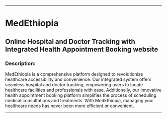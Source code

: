 

---

# MedEthiopia

## **Online Hospital and Doctor Tracking with Integrated Health Appointment Booking website**


### Description:
MedEthiopia is a comprehensive platform designed to revolutionize healthcare accessibility and convenience. Our integrated system offers seamless hospital and doctor tracking, empowering users to locate healthcare facilities and professionals with ease. Additionally, our innovative health appointment booking platform simplifies the process of scheduling medical consultations and treatments. With MedEthiopia, managing your healthcare needs has never been more efficient or convenient.

--- 


